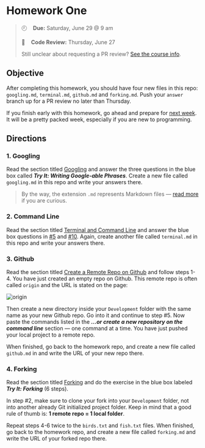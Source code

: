 # Homework One

> :clock9:&nbsp; &nbsp; **Due:** Saturday, June 29 @ 9 am
>
> :mag_right:&nbsp; &nbsp; **Code Review:** Thursday, June 27 
>
> Still unclear about requesting a PR review? [See the course info](https://github.com/wearecodets/phase-two/blob/master/week-zero/about.md#homework-pull-request).

## Objective

After completing this homework, you should have four new files in this repo: `googling.md`, `terminal.md`, `github.md` and `forking.md`. Push your `answer` branch up for a PR review no later than Thursday. 

If you finish early with this homework, go ahead and prepare for [next week](https://github.com/wearecodets/phase-two/tree/master/week-two). It will be a pretty packed week, especially if you are new to programming.

## Directions

### 1. Googling

Read the section titled [Googling](http://mod0.turing.io/session2/#findinganswers) and answer the three questions in the blue box called ***Try It: Writing Google-able Phrases***. Create a new file called `googling.md` in this repo and write your answers there. 

> By the way, the extension `.md` represents Markdown files — [read more](https://guides.github.com/features/mastering-markdown/) if you are curious.

### 2. Command Line

Read the section titled [Terminal and Command Line](http://mod0.turing.io/session3/#terminalcommandline) and answer the blue box questions in [#5](http://mod0.turing.io/session3/#5-get-out-of-a-directory-cd-) and [#10](http://mod0.turing.io/session3/#10-remove-a-directory-and-its-contents-rm--rf). Again, create another file called `terminal.md` in this repo and write your answers there. 

### 3. Github

Read the section titled [Create a Remote Repo on Github](http://mod0.turing.io/session4/#creating-a-remote-repo-on-github) and follow steps 1-4. You have just created an empty repo on Github. This remote repo is often called `origin` and the URL is stated on the page:

![origin](https://res.cloudinary.com/yicf/image/upload/v1561476838/Code%20The%20Web/Screen_Shot_2019-06-25_at_10.31.54_PM.jpg)

Then create a new directory inside your `Development` folder with the same name as your new Github repo. Go into it and continue to step #5. Now paste the commands listed in the ***…or create a new repository on the command line*** section — one command at a time. You have just pushed your local project to a remote repo.

When finished, go back to the homework repo, and create a new file called `github.md` in and write the URL of your new repo there.

### 4. Forking

Read the section titled [Forking](http://mod0.turing.io/session4/#forking) and do the exercise in the blue box labeled ***Try It: Forking*** (6 steps).

In step #2, make sure to clone your fork into your `Development` folder, not into another already Git initialized project folder. Keep in mind that a good rule of thumb is: **1 remote repo = 1 local folder**.

Repeat steps 4-6 twice to the `birds.txt` and `fish.txt` files. When finished, go back to the homework repo, and create a new file called `forking.md` and write the URL of your forked repo there. 